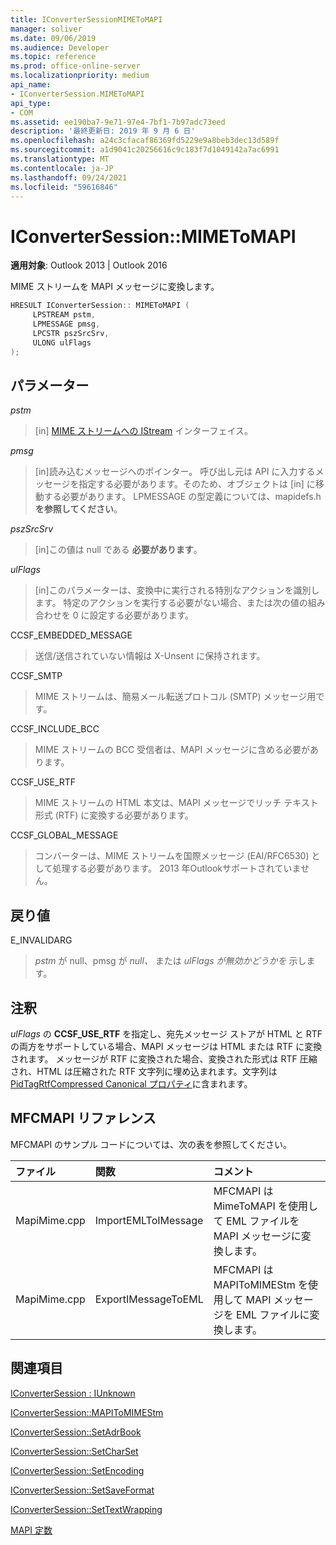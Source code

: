 ```yaml
---
title: IConverterSessionMIMEToMAPI
manager: soliver
ms.date: 09/06/2019
ms.audience: Developer
ms.topic: reference
ms.prod: office-online-server
ms.localizationpriority: medium
api_name:
- IConverterSession.MIMEToMAPI
api_type:
- COM
ms.assetid: ee190ba7-9e71-97e4-7bf1-7b97adc73eed
description: '最終更新日: 2019 年 9 月 6 日'
ms.openlocfilehash: a24c3cfacaf86369fd5229e9a8beb3dec13d589f
ms.sourcegitcommit: a1d9041c20256616c9c183f7d1049142a7ac6991
ms.translationtype: MT
ms.contentlocale: ja-JP
ms.lasthandoff: 09/24/2021
ms.locfileid: "59616846"
---
```

# <a name="iconvertersessionmimetomapi"></a>IConverterSession::MIMEToMAPI

  
  
**適用対象**: Outlook 2013 | Outlook 2016 
  
MIME ストリームを MAPI メッセージに変換します。
  
```cpp
HRESULT IConverterSession:: MIMEToMAPI ( 
     LPSTREAM pstm, 
     LPMESSAGE pmsg, 
     LPCSTR pszSrcSrv, 
     ULONG ulFlags 
);
```

## <a name="parameters"></a>パラメーター

 _pstm_
  
> [in] [MIME ストリームへの IStream](https://msdn.microsoft.com/library/aa380034%28VS.85%29.aspx) インターフェイス。 
    
 _pmsg_
  
> [in]読み込むメッセージへのポインター。 呼び出し元は API に入力するメッセージを指定する必要があります。そのため、オブジェクトは [in] に移動する必要があります。 LPMESSAGE の型定義については、mapidefs.h **を参照してください**。
    
 _pszSrcSrv_
  
> [in]この値は null である **必要があります**。
    
 _ulFlags_
  
> [in]このパラメーターは、変換中に実行される特別なアクションを識別します。 特定のアクションを実行する必要がない場合、または次の値の組み合わせを 0 に設定する必要があります。
    
CCSF_EMBEDDED_MESSAGE
  
> 送信/送信されていない情報は X-Unsent に保持されます。
    
CCSF_SMTP
  
> MIME ストリームは、簡易メール転送プロトコル (SMTP) メッセージ用です。
    
CCSF_INCLUDE_BCC
  
> MIME ストリームの BCC 受信者は、MAPI メッセージに含める必要があります。
    
CCSF_USE_RTF
  
> MIME ストリームの HTML 本文は、MAPI メッセージでリッチ テキスト形式 (RTF) に変換する必要があります。

CCSF_GLOBAL_MESSAGE
> コンバーターは、MIME ストリームを国際メッセージ (EAI/RFC6530) として処理する必要があります。 2013 年Outlookサポートされていません。
    
## <a name="return-value"></a>戻り値

E_INVALIDARG
  
> _pstm_ が null、pmsg が _null、_ または _ulFlags が無効かどうかを_ 示します。  
    
## <a name="remarks"></a>注釈

_ulFlags_ の **CCSF_USE_RTF** を指定し、宛先メッセージ ストアが HTML と RTF の両方をサポートしている場合、MAPI メッセージは HTML または RTF に変換されます。 メッセージが RTF に変換された場合、変換された形式は RTF 圧縮され、HTML は圧縮された RTF 文字列に埋め込まれます。文字列は [PidTagRtfCompressed Canonical プロパティ](pidtagrtfcompressed-canonical-property.md)に含まれます。
  
## <a name="mfcmapi-reference"></a>MFCMAPI リファレンス

MFCMAPI のサンプル コードについては、次の表を参照してください。
  
|**ファイル**|**関数**|**コメント**|
|:-----|:-----|:-----|
|MapiMime.cpp  <br/> |ImportEMLToIMessage  <br/> |MFCMAPI は MimeToMAPI を使用して EML ファイルを MAPI メッセージに変換します。  <br/> |
|MapiMime.cpp  <br/> |ExportIMessageToEML  <br/> |MFCMAPI は MAPIToMIMEStm を使用して MAPI メッセージを EML ファイルに変換します。  <br/> |
   
## <a name="see-also"></a>関連項目



[IConverterSession : IUnknown](iconvertersessioniunknown.md)
  
[IConverterSession::MAPIToMIMEStm](iconvertersession-mapitomimestm.md)
  
[IConverterSession::SetAdrBook](iconvertersession-setadrbook.md)
  
[IConverterSession::SetCharSet](iconvertersession-setcharset.md)
  
[IConverterSession::SetEncoding](iconvertersession-setencoding.md)
  
[IConverterSession::SetSaveFormat](iconvertersession-setsaveformat.md)
  
[IConverterSession::SetTextWrapping](iconvertersession-settextwrapping.md)


[MAPI 定数](mapi-constants.md)

